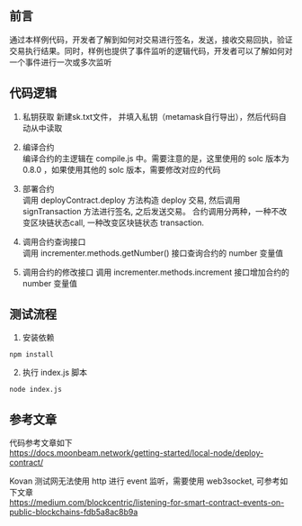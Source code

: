 ## 前言
通过本样例代码，开发者了解到如何对交易进行签名，发送，接收交易回执，验证交易执行结果。同时，样例也提供了事件监听的逻辑代码，开发者可以了解如何对一个事件进行一次或多次监听

## 代码逻辑
1) 私钥获取
新建sk.txt文件， 并填入私钥（metamask自行导出），然后代码自动从中读取

2) 编译合约  
编译合约的主逻辑在 compile.js 中。需要注意的是，这里使用的 solc 版本为 0.8.0 ，如果使用其他的 solc 版本，需要修改对应的代码

3) 部署合约  
调用 deployContract.deploy 方法构造 deploy 交易, 然后调用 signTransaction 方法进行签名, 之后发送交易。 
合约调用分两种，一种不改变区块链状态call, 一种改变区块链状态 transaction. 

4) 调用合约查询接口  
调用 incrementer.methods.getNumber() 接口查询合约的 number 变量值

5) 调用合约的修改接口
调用 incrementer.methods.increment 接口增加合约的 number 变量值

## 测试流程
1) 安装依赖
```
npm install
```

2) 执行 index.js 脚本
```
node index.js
```

## 参考文章
代码参考文章如下   
https://docs.moonbeam.network/getting-started/local-node/deploy-contract/

Kovan 测试网无法使用 http 进行 event 监听，需要使用 web3socket, 可参考如下文章  
https://medium.com/blockcentric/listening-for-smart-contract-events-on-public-blockchains-fdb5a8ac8b9a